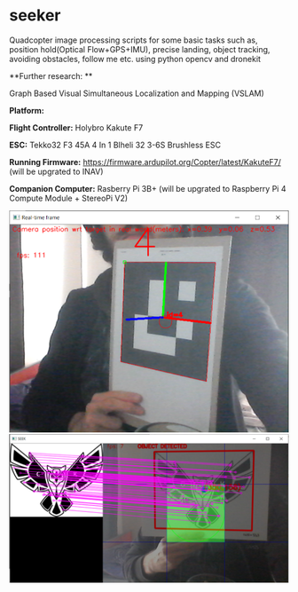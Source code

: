 # seeker
Quadcopter image processing scripts for some basic tasks such as, position hold(Optical Flow+GPS+IMU), precise landing, object tracking, avoiding obstacles, follow me etc. using python opencv and dronekit 

**Further research: **

Graph Based Visual Simultaneous Localization and Mapping (VSLAM) 


**Platform:**

**Flight Controller:** Holybro Kakute F7

**ESC:** Tekko32 F3 45A 4 In 1 Blheli 32 3-6S Brushless ESC 

**Running Firmware:** https://firmware.ardupilot.org/Copter/latest/KakuteF7/ (will be upgrated to INAV)

**Companion Computer:** Rasberry Pi 3B+ (will be upgrated to Raspberry Pi 4 Compute Module + StereoPi V2)

![ArucoMarkerDetection](https://github.com/solanoctua/seeker/blob/main/ArucoMarker_Detection_Result1.png?raw=true)
![SIFT Feature Detection](https://github.com/solanoctua/seeker/blob/main/SIFT_Result1.png?raw=true)






